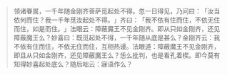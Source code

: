 > 领诸眷属，一千年随金刚齐菩萨觅起处不得。忽一日得见，乃问曰：​「汝当依何而住？我一千年觅汝起处不得。​」齐曰：​「我不依有住而住，不依无住而住，如是而住。​」法眼云：障蔽魔王不见金刚齐。即从只如金刚齐，还见障蔽魔王么？妙喜曰：既觅起处不得，一千年随从底是甚么？金刚齐云：我不依有住而住，不依无住而住，互相热谩。法眼道：障蔽魔王不见金刚齐，即且从只如金刚齐，还见障蔽魔王么？恁么批判，也是看孔着楔。即今莫有知得妙喜起处底么？随后咄云：寐语作么？


